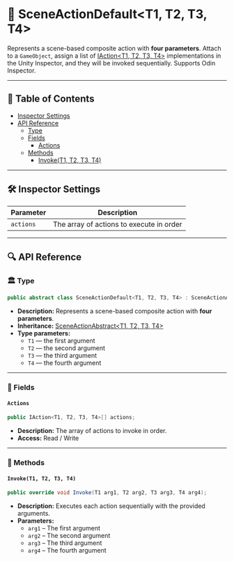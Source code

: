 # 🧩 SceneActionDefault&lt;T1, T2, T3, T4&gt;

Represents a scene-based composite action with <b>four parameters</b>.
Attach to a `GameObject`, assign a list of [IAction\<T1, T2, T3, T4>](IAction%604.md) implementations in the
Unity Inspector, and they will be invoked sequentially. Supports Odin Inspector.

---

## 📑 Table of Contents

- [Inspector Settings](#-inspector-settings)
- [API Reference](#-api-reference)
    - [Type](#-type)
    - [Fields](#-fields)
        - [Actions](#actions)
    - [Methods](#-methods)
        - [Invoke(T1, T2, T3, T4)](#invoket1-t2-t3-t4)

---

## 🛠 Inspector Settings

| Parameter | Description                              |
|-----------|------------------------------------------|
| `actions` | The array of actions to execute in order |

---

## 🔍 API Reference

### 🏛️ Type <div id="-type"></div>

```csharp
public abstract class SceneActionDefault<T1, T2, T3, T4> : SceneActionAbstract<T1, T2, T3, T4>
```

- **Description:** Represents a scene-based composite action with <b>four parameters</b>.
- **Inheritance:** [SceneActionAbstract&lt;T1, T2, T3, T4&gt;](SceneActionAbstract%604.md)
- **Type parameters:**
    - `T1` — the first argument
    - `T2` — the second argument
    - `T3` — the third argument
    - `T4` — the fourth argument

---

### 🧱 Fields

#### `Actions`

```csharp
public IAction<T1, T2, T3, T4>[] actions;
```

- **Description:** The array of actions to invoke in order.
- **Access:** Read / Write

---

### 🏹 Methods

#### `Invoke(T1, T2, T3, T4)`

```csharp
public override void Invoke(T1 arg1, T2 arg2, T3 arg3, T4 arg4);
```

- **Description:** Executes each action sequentially with the provided arguments.
- **Parameters:**
    - `arg1` – The first argument
    - `arg2` – The second argument
    - `arg3` – The third argument
    - `arg4` – The fourth argument